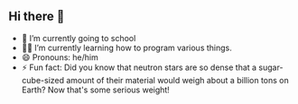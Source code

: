 ## Hi there 👋

- 🔭 I’m currently going to school
- 👨‍💻 I’m currently learning how to program various things.
- 😄 Pronouns: he/him
- ⚡ Fun fact: Did you know that neutron stars are so dense that a sugar-cube-sized amount of their material would weigh about a billion tons on Earth? Now that's some serious weight!

